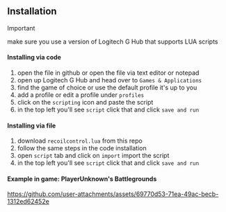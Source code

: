 ## Installation

> [!IMPORTANT]  
> make sure you use a version of Logitech G Hub that supports LUA scripts

#### Installing via code

1. open the file in github or open the file via text editor or notepad
2. open up Logitech G Hub and head over to `Games & Applications`
3. find the game of choice or use the default profile it's up to you
4. add a profile or edit a profile under `profiles`
5. click on the `scripting` icon and paste the script
6. in the top left you'll see `script` click that and click `save and run`

#### Installing via file

1. download `recoilcontrol.lua` from this repo
2. follow the same steps in the code installation
3. open `script` tab and click on `import` import the script
4. in the top left you'll see `script` click that and click `save and run`

#### Example in game: PlayerUnknown's Battlegrounds

https://github.com/user-attachments/assets/69770d53-71ea-49ac-becb-1312ed62452e
